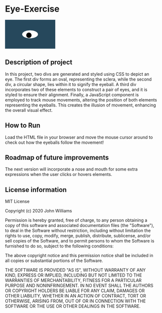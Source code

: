# Eye-Exercise
<img src="oneeye.png" width="33%">

## Description of project
In this project, two divs are generated and styled using CSS to depict an eye. The first div forms an oval, representing the sclera, while the second div, a circular shape, lies within it to signify the eyeball. A third div incorporates two of these elements to construct a pair of eyes, and it is styled to ensure their alignment. Finally, a JavaScript component is employed to track mouse movements, altering the position of both elements representing the eyeballs. This creates the illusion of movement, enhancing the overall visual effect.

## How to Run
Load the HTML file in your browser and move the mouse cursor around to check out how the eyeballs follow the movement!

## Roadmap of future improvements
The next version will incorporate a nose and mouth for some extra expressions when the user clicks or hovers elements.

## License information
MIT License

Copyright (c) 2020 John Williams

Permission is hereby granted, free of charge, to any person obtaining a copy
of this software and associated documentation files (the "Software"), to deal
in the Software without restriction, including without limitation the rights
to use, copy, modify, merge, publish, distribute, sublicense, and/or sell
copies of the Software, and to permit persons to whom the Software is
furnished to do so, subject to the following conditions:

The above copyright notice and this permission notice shall be included in all
copies or substantial portions of the Software.

THE SOFTWARE IS PROVIDED "AS IS", WITHOUT WARRANTY OF ANY KIND, EXPRESS OR
IMPLIED, INCLUDING BUT NOT LIMITED TO THE WARRANTIES OF MERCHANTABILITY,
FITNESS FOR A PARTICULAR PURPOSE AND NONINFRINGEMENT. IN NO EVENT SHALL THE
AUTHORS OR COPYRIGHT HOLDERS BE LIABLE FOR ANY CLAIM, DAMAGES OR OTHER
LIABILITY, WHETHER IN AN ACTION OF CONTRACT, TORT OR OTHERWISE, ARISING FROM,
OUT OF OR IN CONNECTION WITH THE SOFTWARE OR THE USE OR OTHER DEALINGS IN THE
SOFTWARE.